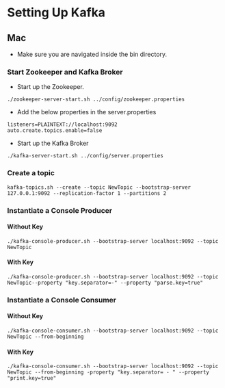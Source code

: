 # Setting Up Kafka

## Mac

- Make sure you are navigated inside the bin directory.

### Start Zookeeper and Kafka Broker

-   Start up the Zookeeper.

```
./zookeeper-server-start.sh ../config/zookeeper.properties
```

- Add the below properties in the server.properties

```
listeners=PLAINTEXT://localhost:9092
auto.create.topics.enable=false
```

-   Start up the Kafka Broker

```
./kafka-server-start.sh ../config/server.properties
```

### Create a topic

```
kafka-topics.sh --create --topic NewTopic --bootstrap-server 127.0.0.1:9092 --replication-factor 1 --partitions 2
```

### Instantiate a Console Producer

#### Without Key

```
./kafka-console-producer.sh --bootstrap-server localhost:9092 --topic NewTopic
```

#### With Key

```
./kafka-console-producer.sh --bootstrap-server localhost:9092 --topic NewTopic--property "key.separator=-" --property "parse.key=true"
```

### Instantiate a Console Consumer

#### Without Key

```
./kafka-console-consumer.sh --bootstrap-server localhost:9092 --topic NewTopic --from-beginning
```

#### With Key

```
./kafka-console-consumer.sh --bootstrap-server localhost:9092 --topic NewTopic --from-beginning -property "key.separator= - " --property "print.key=true"
```
